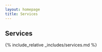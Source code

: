 ```yaml
---
layout: homepage
title: Services
---
```


## Services

{% include_relative _includes/services.md %}
